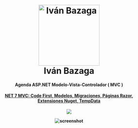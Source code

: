 <h1 align="center">
  <br>
  <a href="http://astrotenerife.com"><img src="https://avatars.githubusercontent.com/u/97960300?v=4" alt="Iván Bazaga" width="200"></a>
  <br>
  Iván Bazaga
  <br>
</h1>

<h4 align="center">Agenda ASP.NET Modelo-Vista-Controlador ( MVC ) <a href="http://astrotenerife.com"</h4>
<h4 align="center">NET 7 MVC: Code First, Modelos, Migraciones, Páginas Razor, Extensiones Nuget, TempData</h4>





<p align="center">

<img src="https://badges.gitter.im/amitmerchant1990/electron-markdownify.svg"></a>


  </a>

</p>

![screenshot](https://raw.githubusercontent.com/amitmerchant1990/electron-markdownify/master/app/img/markdownify.gif)



